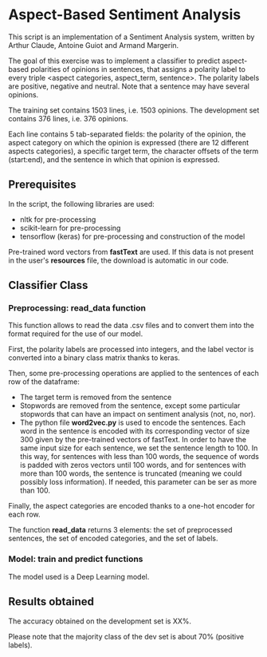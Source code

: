 # Aspect-Based Sentiment Analysis 

This script is an implementation of a Sentiment Analysis system, written by Arthur Claude, 
Antoine Guiot and Armand Margerin.

The goal of this exercise was to implement a classifier to predict aspect-based polarities of opinions in
sentences, that assigns a polarity label to every triple <aspect categories, aspect_term, sentence>.
The polarity labels are positive, negative and neutral. Note that a sentence may have several
opinions.

The training set contains 1503 lines, i.e. 1503 opinions.
The development set contains 376 lines, i.e. 376 opinions.

Each line contains 5 tab-separated fields: the polarity of the opinion, the aspect category on which
the opinion is expressed (there are 12 different aspects categories), a specific target term, the character offsets of the term (start:end), and the
sentence in which that opinion is expressed.

## Prerequisites

In the script, the following libraries are used:
- nltk for pre-processing
- scikit-learn for pre-processing
- tensorflow (keras) for pre-processing and construction of the model

Pre-trained word vectors from **fastText** are used. If this data is not present in the user's **resources** file, the download is automatic in our code.

## Classifier Class

### Preprocessing: read_data function
This function allows to read the data .csv files and to convert them into the format required for the use of our model. 

First, the polarity labels are processed into integers, and the label vector is converted into a binary class matrix thanks to keras.

Then, some pre-processing operations are applied to the sentences of each row of the dataframe:
- The target term is removed from the sentence
- Stopwords are removed from the sentence, except some particular stopwords that can have an impact on sentiment analysis (not, no, nor).
- The python file **word2vec.py** is used to encode the sentences. Each word in the sentence is encoded with its corresponding vector of size 300 given by the pre-trained vectors of fastText. In order to have the same input size for each sentence, we set the sentence length to 100. In this way, for sentences with less than 100 words, the sequence of words is padded with zeros vectors until 100 words, and for sentences with more than 100 words, the sentence is truncated (meaning we could possibly loss information). If needed, this parameter can be ser as more than 100.

Finally, the aspect categories are encoded thanks to a one-hot encoder for each row.

The function **read_data** returns 3 elements: the set of preprocessed sentences, the set of encoded categories, and the set of labels.  

### Model: train and predict functions
The model used is a Deep Learning model. 




## Results obtained

The accuracy obtained on the development set is XX%.

Please note that the majority class of the dev set is about 70% (positive labels).
